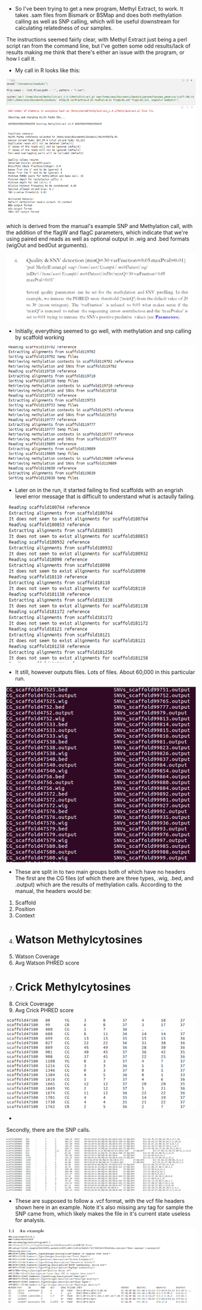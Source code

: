 * So I've been trying to get a new program, Methyl Extract, to work. It takes .sam files from Bismark or BSMap and does both methylation calling as well as SNP calling, which will be useful downstream for calculating relatedness of our samples.

The instructions seemed fairly clear, with Methyl Extract just being a perl script ran from the command line, but I've gotten some odd results/lack of results making me think that there's either an issue with the program, or how I call it.

* My call in R looks like this:

![img1](https://github.com/seanb80/seanb80.github.io/blob/master/images/methylextract/methylextract1.png?raw=true)

which is derived from the manual's example SNP and Methylation call, with the addition of the flagW and flagC parameters, which indicate that we're using paired end reads as well as optional output in .wig and .bed formats (wigOut and bedOut arguments).

![img2](https://github.com/seanb80/seanb80.github.io/blob/master/images/methylextract/methylextract_manual_ex.png?raw=true)

* Initially, everything seemed to go well, with methylation and snp calling by scaffold working

![img3](https://github.com/seanb80/seanb80.github.io/blob/master/images/methylextract/methylextract2.png?raw=true)

* Later on in the run, it started failing to find scaffolds with an engrish level error message that is difficult to understand what is actaully failing.

![img4](https://github.com/seanb80/seanb80.github.io/blob/master/images/methylextract/methylextract3.png?raw=true)

* It still, however outputs files. Lots of files. About 60,000 in this particular run.

![img5](https://github.com/seanb80/seanb80.github.io/blob/master/images/methylextract/methylextract4.png?raw=true)

* These are split in to two main groups both of which have no headers The first are the CG files (of which there are three types, .wig, .bed, and .output) which are the results of methylation calls. According to the manual, the headers would be:
1. Scaffold
2. Position
3. Context 
4. # Watson Methylcytosines 
5. Watson Coverage 
6. Avg Watson PHRED score 
7. # Crick Methylcytosines 
8. Crick Coverage
9. Avg Crick PHRED score

![img6](https://github.com/seanb80/seanb80.github.io/blob/master/images/methylextract/methylextract_methyl_output.png?raw=true)

* 

Secondly, there are the SNP calls.

![img7](https://github.com/seanb80/seanb80.github.io/blob/master/images/methylextract/methylextract_SNP_output.png?raw=true)

* These are supposed to follow a .vcf format, with the vcf file headers shown here in an example. Note it's also missing any tag for sample the SNP came from, which likely makes the file in it's current state useless for analysis. 

![img8](https://github.com/seanb80/seanb80.github.io/blob/master/images/methylextract/vcfspecs.png?raw=true)

